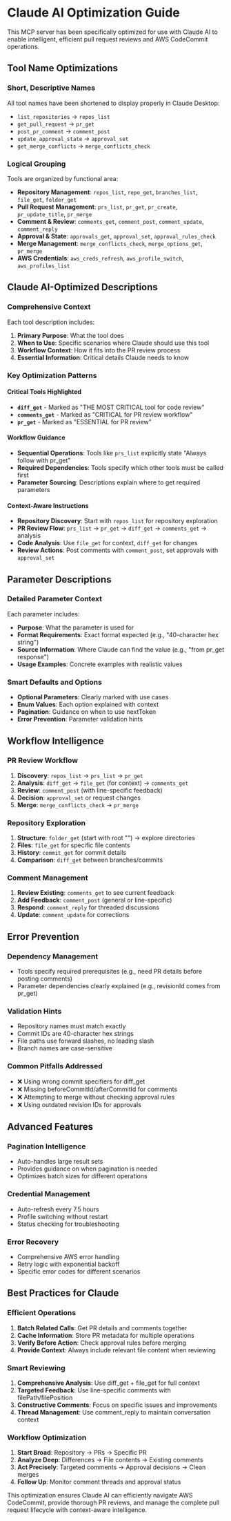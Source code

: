 # Claude AI Optimization Guide

This MCP server has been specifically optimized for use with Claude AI to enable intelligent, efficient pull request reviews and AWS CodeCommit operations.

## Tool Name Optimizations

### Short, Descriptive Names
All tool names have been shortened to display properly in Claude Desktop:
- `list_repositories` → `repos_list`
- `get_pull_request` → `pr_get`  
- `post_pr_comment` → `comment_post`
- `update_approval_state` → `approval_set`
- `get_merge_conflicts` → `merge_conflicts_check`

### Logical Grouping
Tools are organized by functional area:
- **Repository Management**: `repos_list`, `repo_get`, `branches_list`, `file_get`, `folder_get`
- **Pull Request Management**: `prs_list`, `pr_get`, `pr_create`, `pr_update_title`, `pr_merge`
- **Comment & Review**: `comments_get`, `comment_post`, `comment_update`, `comment_reply`
- **Approval & State**: `approvals_get`, `approval_set`, `approval_rules_check`
- **Merge Management**: `merge_conflicts_check`, `merge_options_get`, `pr_merge`
- **AWS Credentials**: `aws_creds_refresh`, `aws_profile_switch`, `aws_profiles_list`

## Claude AI-Optimized Descriptions

### Comprehensive Context
Each tool description includes:

1. **Primary Purpose**: What the tool does
2. **When to Use**: Specific scenarios where Claude should use this tool
3. **Workflow Context**: How it fits into the PR review process
4. **Essential Information**: Critical details Claude needs to know

### Key Optimization Patterns

#### Critical Tools Highlighted
- **`diff_get`** - Marked as "THE MOST CRITICAL tool for code review"
- **`comments_get`** - Marked as "CRITICAL for PR review workflow"
- **`pr_get`** - Marked as "ESSENTIAL for PR review"

#### Workflow Guidance
- **Sequential Operations**: Tools like `prs_list` explicitly state "Always follow with pr_get"
- **Required Dependencies**: Tools specify which other tools must be called first
- **Parameter Sourcing**: Descriptions explain where to get required parameters

#### Context-Aware Instructions
- **Repository Discovery**: Start with `repos_list` for repository exploration
- **PR Review Flow**: `prs_list` → `pr_get` → `diff_get` → `comments_get` → analysis
- **Code Analysis**: Use `file_get` for context, `diff_get` for changes
- **Review Actions**: Post comments with `comment_post`, set approvals with `approval_set`

## Parameter Descriptions

### Detailed Parameter Context
Each parameter includes:
- **Purpose**: What the parameter is used for
- **Format Requirements**: Exact format expected (e.g., "40-character hex string")
- **Source Information**: Where Claude can find the value (e.g., "from pr_get response")
- **Usage Examples**: Concrete examples with realistic values

### Smart Defaults and Options
- **Optional Parameters**: Clearly marked with use cases
- **Enum Values**: Each option explained with context
- **Pagination**: Guidance on when to use nextToken
- **Error Prevention**: Parameter validation hints

## Workflow Intelligence

### PR Review Workflow
1. **Discovery**: `repos_list` → `prs_list` → `pr_get`
2. **Analysis**: `diff_get` → `file_get` (for context) → `comments_get`
3. **Review**: `comment_post` (with line-specific feedback)
4. **Decision**: `approval_set` or request changes
5. **Merge**: `merge_conflicts_check` → `pr_merge`

### Repository Exploration
1. **Structure**: `folder_get` (start with root "") → explore directories
2. **Files**: `file_get` for specific file contents
3. **History**: `commit_get` for commit details
4. **Comparison**: `diff_get` between branches/commits

### Comment Management
1. **Review Existing**: `comments_get` to see current feedback
2. **Add Feedback**: `comment_post` (general or line-specific)
3. **Respond**: `comment_reply` for threaded discussions
4. **Update**: `comment_update` for corrections

## Error Prevention

### Dependency Management
- Tools specify required prerequisites (e.g., need PR details before posting comments)
- Parameter dependencies clearly explained (e.g., revisionId comes from pr_get)

### Validation Hints
- Repository names must match exactly
- Commit IDs are 40-character hex strings
- File paths use forward slashes, no leading slash
- Branch names are case-sensitive

### Common Pitfalls Addressed
- ❌ Using wrong commit specifiers for diff_get
- ❌ Missing beforeCommitId/afterCommitId for comments
- ❌ Attempting to merge without checking approval rules
- ❌ Using outdated revision IDs for approvals

## Advanced Features

### Pagination Intelligence
- Auto-handles large result sets
- Provides guidance on when pagination is needed
- Optimizes batch sizes for different operations

### Credential Management
- Auto-refresh every 7.5 hours
- Profile switching without restart
- Status checking for troubleshooting

### Error Recovery
- Comprehensive AWS error handling
- Retry logic with exponential backoff
- Specific error codes for different scenarios

## Best Practices for Claude

### Efficient Operations
1. **Batch Related Calls**: Get PR details and comments together
2. **Cache Information**: Store PR metadata for multiple operations
3. **Verify Before Action**: Check approval rules before merging
4. **Provide Context**: Always include relevant file content when reviewing

### Smart Reviewing
1. **Comprehensive Analysis**: Use diff_get + file_get for full context
2. **Targeted Feedback**: Use line-specific comments with filePath/filePosition
3. **Constructive Comments**: Focus on specific issues and improvements
4. **Thread Management**: Use comment_reply to maintain conversation context

### Workflow Optimization
1. **Start Broad**: Repository → PRs → Specific PR
2. **Analyze Deep**: Differences → File contents → Existing comments
3. **Act Precisely**: Targeted comments → Approval decisions → Clean merges
4. **Follow Up**: Monitor comment threads and approval status

This optimization ensures Claude AI can efficiently navigate AWS CodeCommit, provide thorough PR reviews, and manage the complete pull request lifecycle with context-aware intelligence.